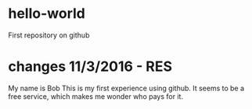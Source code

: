 # hello-world
First repository on github

# changes 11/3/2016 - RES
My name is Bob
This is my first experience using github.
It seems to be a free service, which makes me wonder who pays for it.
